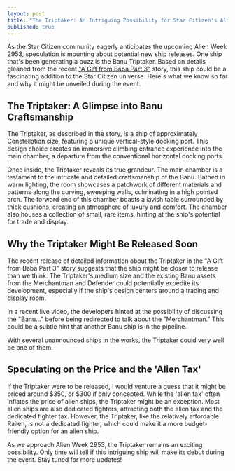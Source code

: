 ```yaml
---
layout: post
title: "The Triptaker: An Intriguing Possibility for Star Citizen's Alien Week 2953"
published: true
---
```


As the Star Citizen community eagerly anticipates the upcoming Alien Week 2953, speculation is mounting about potential new ship releases. One ship that's been generating a buzz is the Banu Triptaker. Based on details gleaned from the recent ["A Gift from Baba Part 3"](https://robertsspaceindustries.com/comm-link/serialized-fiction/18353-A-Gift-For-Baba-Part-3) story, this ship could be a fascinating addition to the Star Citizen universe. Here's what we know so far and why it might be unveiled during the event.

## The Triptaker: A Glimpse into Banu Craftsmanship

The Triptaker, as described in the story, is a ship of approximately Constellation size, featuring a unique vertical-style docking port. This design choice creates an immersive climbing entrance experience into the main chamber, a departure from the conventional horizontal docking ports.

Once inside, the Triptaker reveals its true grandeur. The main chamber is a testament to the intricate and detailed craftsmanship of the Banu. Bathed in warm lighting, the room showcases a patchwork of different materials and patterns along the curving, sweeping walls, culminating in a high pointed arch. The forward end of this chamber boasts a lavish table surrounded by thick cushions, creating an atmosphere of luxury and comfort. The chamber also houses a collection of small, rare items, hinting at the ship's potential for trade and display.

## Why the Triptaker Might Be Released Soon

The recent release of detailed information about the Triptaker in the "A Gift from Baba Part 3" story suggests that the ship might be closer to release than we think. The Triptaker's medium size and the existing Banu assets from the Merchantman and Defender could potentially expedite its development, especially if the ship's design centers around a trading and display room.

In a recent live video, the developers hinted at the possibility of discussing the "Banu..." before being redirected to talk about the "Merchantman." This could be a subtle hint that another Banu ship is in the pipeline.

With several unannounced ships in the works, the Triptaker could very well be one of them.

## Speculating on the Price and the 'Alien Tax'

If the Triptaker were to be released, I would venture a guess that it might be priced around $350, or $300 if only concepted. While the 'alien tax' often inflates the price of alien ships, the Triptaker might be an exception. Most alien ships are also dedicated fighters, attracting both the alien tax and the dedicated fighter tax. However, the Triptaker, like the relatively affordable Railen, is not a dedicated fighter, which could make it a more budget-friendly option for an alien ship.

As we approach Alien Week 2953, the Triptaker remains an exciting possibility. Only time will tell if this intriguing ship will make its debut during the event. Stay tuned for more updates!
